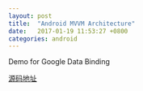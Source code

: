 ```yaml
---
layout: post
title:  "Android MVVM Architecture"
date:   2017-01-19 11:53:27 +0800
categories: android
---
```


Demo for Google Data Binding




[源码地址](https://github.com/ngLiaXL/MVVMDemo)





